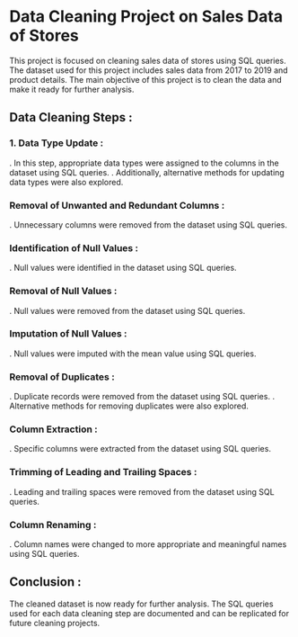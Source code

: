 # **Data Cleaning Project on Sales Data of Stores**

This project is focused on cleaning sales data of stores using SQL queries. 
The dataset used for this project includes sales data from 2017 to 2019 and product details.
The main objective of this project is to clean the data and make it ready for further analysis.

## **Data Cleaning Steps :**

### **1. Data Type Update :**
   . In this step, appropriate data types were assigned to the columns in the dataset using SQL queries. 
   . Additionally, alternative methods for updating data types were also explored.

### **Removal of Unwanted and Redundant Columns :** 
   . Unnecessary columns were removed from the dataset using SQL queries.

### **Identification of Null Values :** 
   . Null values were identified in the dataset using SQL queries.

### **Removal of Null Values :** 
   . Null values were removed from the dataset using SQL queries.

### **Imputation of Null Values :**
   . Null values were imputed with the mean value using SQL queries.

### **Removal of Duplicates :** 
   . Duplicate records were removed from the dataset using SQL queries. 
   . Alternative methods for removing duplicates were also explored.

### **Column Extraction :** 
   . Specific columns were extracted from the dataset using SQL queries.

### **Trimming of Leading and Trailing Spaces :**
   . Leading and trailing spaces were removed from the dataset using SQL queries.

### **Column Renaming :** 
   . Column names were changed to more appropriate and meaningful names using SQL queries.

## **Conclusion :**
The cleaned dataset is now ready for further analysis. 
The SQL queries used for each data cleaning step are documented and can be replicated for future cleaning projects.
